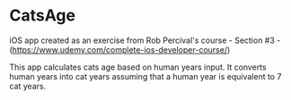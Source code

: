 # CatsAge

iOS app created as an exercise from Rob Percival's course - Section #3 - (https://www.udemy.com/complete-ios-developer-course/)

This app calculates cats age based on human years input. It converts human years into cat years assuming that a human year is equivalent to 7 cat years.



